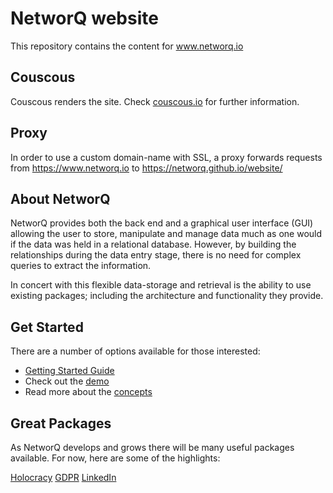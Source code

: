 NetworQ website
===============

This repository contains the content for www.networq.io

## Couscous

Couscous renders the site. Check [couscous.io](http://couscous.io) for further information.

## Proxy

In order to use a custom domain-name with SSL, a proxy forwards requests from https://www.networq.io to https://networq.github.io/website/

## About NetworQ

NetworQ provides both the back end and a graphical user interface (GUI) allowing the user to store, manipulate and manage data much as one would if the data was held in a relational database. However, by building the relationships during the data entry stage, there is no need for complex queries to extract the information.

In concert with this flexible data-storage and retrieval is the ability to use existing packages; including the architecture and functionality they provide.

## Get Started

There are a number of options available for those interested:

* [Getting Started Guide](getting-started.md)
* Check out the [demo](demo.md)
* Read more about the [concepts](concepts.md)

## Great Packages

As NetworQ develops and grows there will be many useful packages available. For now, here are some of the highlights:

[Holocracy](//github.com/networq/holacracy-package)
[GDPR](https://github.com/networq/gdpr-nqp)
[LinkedIn](https://github.com/networq/linkedin-nqp)




